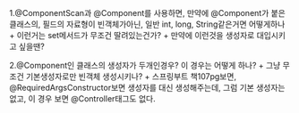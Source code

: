 1.@ComponentScan과 @Component를 사용하면,
    만약에 @Component가 붙은 클래스의, 필드의 자료형이 빈객체가아닌,
    일반 int, long, String같은거면 어떻게하나
    +
    이런거는 set메서드가 무조건 딸려있는건가?
    +
    만약에 이런것을 생성자로 대입시키고 싶을땐?
    
2.@Component인 클래스의 생성자가 두개인경우?
    이 경우는 어떻게 하나?
    +
    그냥 무조건 기본생성자로만 빈객체 생성시키나?
    +
    스프링부트 책107pg보면, @RequiredArgsConstructor보면
    생성자를 대신 생성해주는데, 그럼 기본 생성자는 없고, 이 경우
    보면 @Controller태그도 없다.